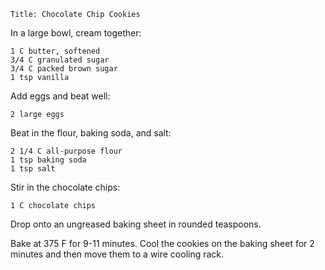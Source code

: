 ~~~ recipe-info
Title: Chocolate Chip Cookies
~~~

In a large bowl, cream together:

~~~ recipe-ingredients
1 C butter, softened
3/4 C granulated sugar
3/4 C packed brown sugar
1 tsp vanilla
~~~

Add eggs and beat well:

~~~ recipe-ingredients
2 large eggs
~~~

Beat in the flour, baking soda, and salt:

~~~ recipe-ingredients
2 1/4 C all-purpose flour
1 tsp baking soda
1 tsp salt
~~~

Stir in the chocolate chips:

~~~ recipe-ingredients
1 C chocolate chips
~~~

Drop onto an ungreased baking sheet in rounded teaspoons.

Bake at 375 F for 9-11 minutes. Cool the cookies on the baking sheet for 2 minutes and then move
them to a wire cooling rack.

